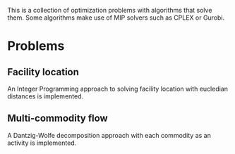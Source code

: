 This is a collection of optimization problems with algorithms that solve them.
Some algorithms make use of MIP solvers such as CPLEX or Gurobi.

# Problems
## Facility location
An Integer Programming approach to solving facility location with eucledian distances is implemented.

## Multi-commodity flow
A Dantzig-Wolfe decomposition approach with each commodity as an activity is implemented.
